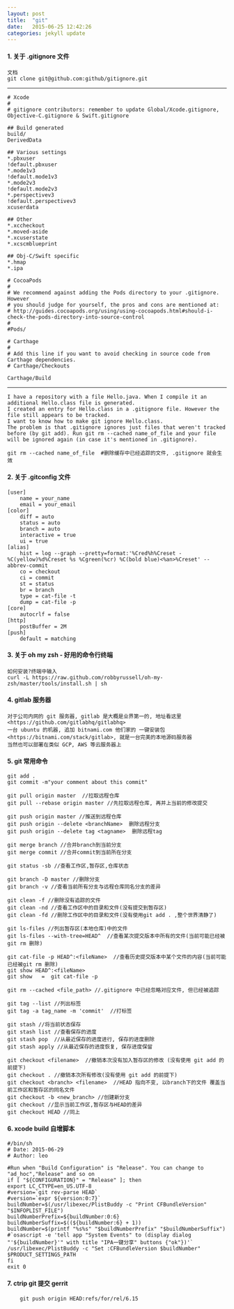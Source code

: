 ```yaml
---
layout: post
title:  "git"
date:   2015-06-25 12:42:26
categories: jekyll update
---
```


#### 1. 关于 .gitignore 文件

	文档
	git clone git@github.com:github/gitignore.git

---

	# Xcode
	#
	# gitignore contributors: remember to update Global/Xcode.gitignore, Objective-C.gitignore & Swift.gitignore

	## Build generated
	build/
	DerivedData

	## Various settings
	*.pbxuser
	!default.pbxuser
	*.mode1v3
	!default.mode1v3
	*.mode2v3
	!default.mode2v3
	*.perspectivev3
	!default.perspectivev3
	xcuserdata

	## Other
	*.xccheckout
	*.moved-aside
	*.xcuserstate
	*.xcscmblueprint

	## Obj-C/Swift specific
	*.hmap
	*.ipa

	# CocoaPods
	#
	# We recommend against adding the Pods directory to your .gitignore. However
	# you should judge for yourself, the pros and cons are mentioned at:
	# http://guides.cocoapods.org/using/using-cocoapods.html#should-i-check-the-pods-directory-into-source-control
	#
	#Pods/

	# Carthage
	#
	# Add this line if you want to avoid checking in source code from Carthage dependencies.
	# Carthage/Checkouts

	Carthage/Build

---

	I have a repository with a file Hello.java. When I compile it an additional Hello.class file is generated.
	I created an entry for Hello.class in a .gitignore file. However the file still appears to be tracked.
	I want to know how to make git ignore Hello.class.
	The problem is that .gitignore ignores just files that weren't tracked before (by git add). Run git rm --cached name_of_file and your file will be ignored again (in case it's mentioned in .gitignore).

	git rm --cached name_of_file  #删除缓存中已经追踪的文件, .gitignore 就会生效


#### 2. 关于 .gitconfig 文件

	[user]
		name = your_name
		email = your_email
	[color]
		diff = auto
		status = auto
		branch = auto
		interactive = true
		ui = true
	[alias]
		hist = log --graph --pretty=format:'%Cred%h%Creset -%C(yellow)%d%Creset %s %Cgreen(%cr) %C(bold blue)<%an>%Creset' --abbrev-commit
		co = checkout
		ci = commit
		st = status
		br = branch
		type = cat-file -t
		dump = cat-file -p
	[core]
		autocrlf = false
	[http]
		postBuffer = 2M
	[push]
		default = matching


#### 3. 关于 oh my zsh  - 好用的命令行终端

	如何安装?终端中输入
	curl -L https://raw.github.com/robbyrussell/oh-my-zsh/master/tools/install.sh | sh


#### 4. gitlab 服务器

	对于公司内网的 git 服务器, gitlab 是大概是业界第一的, 地址看这里<https://github.com/gitlabhq/gitlabhq>
	一台 ubuntu 的机器, 追加 bitnami.com 他们家的 一键安装包 <https://bitnami.com/stack/gitlab>, 就是一台完美的本地源码服务器
	当然也可以部署在类似 GCP, AWS 等云服务器上


#### 5. git 常用命令

	git add .
	git commit -m"your comment about this commit"

	git pull origin master  //拉取远程仓库
	git pull --rebase origin master //先拉取远程仓库, 再并上当前的修改提交

	git push origin master //推送到远程仓库
	git push origin --delete <branchName>  删除远程分支
	git push origin --delete tag <tagname>  删除远程tag

	git merge branch //合并branch到当前分支
	git merge commit //合并commit到当前所在分支

	git status -sb //查看工作区,暂存区,仓库状态

	git branch -D master //删除分支
	git branch -v //查看当前所有分支与远程仓库同名分支的差异

	git clean -f //删除没有追踪的文件
	git clean -nd //查看工作区中的目录和文件(没有提交到暂存区)
	git clean -fd //删除工作区中的目录和文件(没有使用git add . ,整个世界清静了)

	git ls-files //列出暂存区(本地仓库)中的文件
	git ls-files --with-tree=HEAD^  //查看某次提交版本中所有的文件(当前可能已经被git rm 删除)

	git cat-file -p HEAD^:<fileName>  //查看历史提交版本中某个文件的内容(当前可能已经被git rm 删除)
	git show HEAD^:<fileName>
	git show   =  git cat-file -p

	git rm --cached <file_path> //.gitignore 中已经忽略对应文件, 但已经被追踪

	git tag --list //列出标签
	git tag -a tag_name -m 'commit'  //打标签

	git stash //将当前状态保存
	git stash list //查看保存的进度
	git stash pop  //从最近保存的进度进行, 保存的进度删除
	git stash apply //从最近保存的进度恢复, 保存进度保留

	git checkout <filename>  //撤销本次没有加入暂存区的修改 (没有使用 git add 的前提下)
	git checkout . //撤销本次所有修改(没有使用 git add 的前提下)
	git checkout <branch> <filename>  //HEAD 指向不变, 以branch下的文件 覆盖当前工作区和暂存区的同名文件
	git checkout -b <new_branch> //创建新分支
	git checkout //显示当前工作区,暂存区与HEAD的差异
	git checkout HEAD //同上


#### 6. xcode build 自增脚本

	#/bin/sh
	# Date: 2015-06-29
	# Author: leo

	#Run when "Build Configuration" is "Release". You can change to "ad_hoc","Release" and so on
	if [ "${CONFIGURATION}" = "Release" ]; then
	export LC_CTYPE=en_US.UTF-8
	#version=`git rev-parse HEAD`
	#version=`expr ${version:0:7}`
	buildNumber=$(/usr/libexec/PlistBuddy -c "Print CFBundleVersion" "$INFOPLIST_FILE")
	buildNumberPrefix=${buildNumber:0:6}
	buildNumberSuffix=$((${buildNumber:6} + 1))
	buildNumber=$(printf "%s%s" "$buildNumberPrefix" "$buildNumberSuffix")
	#`osascript -e 'tell app "System Events" to (display dialog "'${buildNumber}'" with title "IPA一键分享" buttons {"ok"})'`
	/usr/libexec/PlistBuddy -c "Set :CFBundleVersion $buildNumber" $PRODUCT_SETTINGS_PATH
	fi
	exit 0

#### 7. ctrip git 提交 gerrit
		git push origin HEAD:refs/for/rel/6.15


[jekyll]:      http://jekyllrb.com
[jekyll-gh]:   https://github.com/jekyll/jekyll
[jekyll-help]: https://github.com/jekyll/jekyll-help
